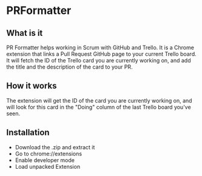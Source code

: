 # PRFormatter

## What is it

PR Formatter helps working in Scrum with GitHub and Trello.
It is a Chrome extension that links a Pull Request GitHub page to your current Trello board.
It will fetch the ID of the Trello card you are currently working on, and add the title and the description of the card to your PR.

## How it works

The extension will get the ID of the card you are currently working on, and will look for this card in the "Doing" column of the last Trello board you've seen.

## Installation

- Download the .zip and extract it
- Go to chrome://extensions
- Enable developer mode
- Load unpacked Extension
